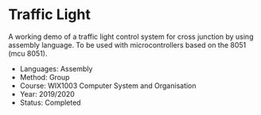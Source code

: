 # Traffic Light
A working demo of a traffic light control system for cross junction by using assembly language. To be used with microcontrollers based on the 8051 (mcu 8051).

- Languages: Assembly
- Method: Group
- Course: WIX1003 Computer System and Organisation
- Year: 2019/2020
- Status: Completed

